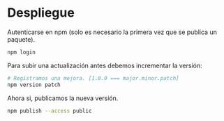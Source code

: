 # Despliegue

Autenticarse en npm (solo es necesario la primera vez que se publica un paquete).

```bash
npm login
```

Para subir una actualización antes debemos incrementar la versión:

```bash
# Registramos una mejora. [1.0.0 === major.minor.patch]
npm version patch
```

Ahora si, publicamos la nueva versión.

```bash
npm publish --access public
```
